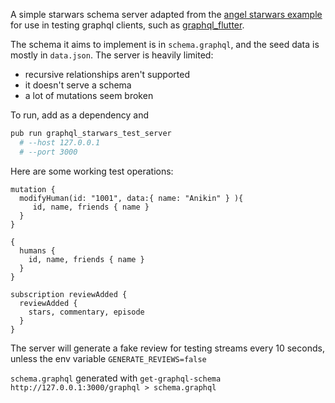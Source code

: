 A simple starwars schema server adapted from the [angel starwars example](https://github.com/angel-dart/graphql/tree/master/example_star_wars) for use in testing graphql clients, such as [graphql_flutter](https://github.com/zino-app/graphql-flutter).

The schema it aims to implement is in `schema.graphql`, and the seed data is mostly in `data.json`.
The server is heavily limited:
* recursive relationships aren't supported
* it doesn't serve a schema
* a lot of mutations seem broken


To run, add as a dependency and
```bash
pub run graphql_starwars_test_server
  # --host 127.0.0.1
  # --port 3000
```

Here are some working test operations:
```gql
mutation {
  modifyHuman(id: "1001", data:{ name: "Anikin" } ){
     id, name, friends { name }
  }
}

{
  humans {
    id, name, friends { name }
  }
}

subscription reviewAdded {
  reviewAdded {
    stars, commentary, episode
  }
}
```

The server will generate a fake review for testing streams every 10 seconds, unless the env variable `GENERATE_REVIEWS=false`

`schema.graphql` generated with `get-graphql-schema http://127.0.0.1:3000/graphql > schema.graphql`
